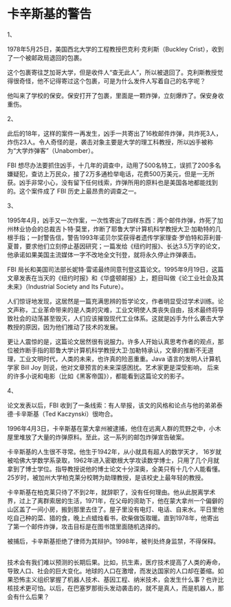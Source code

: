 # 卡辛斯基的警告

1、

1978年5月25日，美国西北大学的工程教授巴克利·克利斯（Buckley Crist），收到了一个被邮政局退回的包裹。

这个包裹寄往芝加哥大学，但是收件人“查无此人”，所以被退回了。克利斯教授觉得很奇怪，他不记得寄过这个包裹，可是为什么发件人写着自己的名字呢？

他叫来了学校的保安。保安打开了包裹，里面是一颗炸弹，立刻爆炸了。保安身收重伤。

2、

此后的18年，这样的案件一再发生，凶手一共寄出了16枚邮件炸弹，共炸死3人，炸伤23人。令人奇怪的是，袭击对象主要是大学的理工科教授，所以凶手被称为“大学炸弹客”（Unabomber）。

FBI 想尽办法要抓住凶手，十几年的调查中，动用了500名特工，误抓了200多名嫌疑犯，查访上万民众，接了2万多通检举电话，花费500万美元，但是一无所获。凶手非常小心，没有留下任何线索，炸弹所用的原料也是美国各地都能找到的。这个案件成了 FBI 历史上最昂贵的调查之一。

3、

1995年4月，凶手又一次作案，一次性寄出了四样东西：两个邮件炸弹，炸死了加州林业协会的总裁吉卜特·莫里，炸断了耶鲁大学计算机科学教授大卫·加勒特的几根手指；一封警告信，警告1993年诺贝尔奖获得者遗传学家理查·罗伯特和菲利普·夏普，要求他们立刻停止基因研究；一篇发给《纽约时报》、长达3.5万字的论文，他承诺如果美国主流媒体一字不改地全文刊登，就将永久停止炸弹袭击。

FBI 局长和美国司法部长妮特·雷诺最终同意刊登这篇论文。1995年9月19日，这篇文章发表在当天的《纽约时报》和《华盛顿邮报》上，题目叫做《论工业社会及其未来》（Industrial Society and Its Future）。

人们惊讶地发现，这居然是一篇充满思辨的哲学论文，作者明显受过学术训练。论文声称，工业革命带来的是人类的灾难，工业文明使人类丧失自由，技术最终将导致社会的动荡甚至毁灭，人们应该摧毁现代工业体系。这就是凶手为什么袭击大学教授的原因，因为他们推动了技术的发展。

更让人震惊的是，这篇论文居然很有说服力。许多人开始认真思考作者的观点，那位被炸断手指的耶鲁大学计算机科学教授大卫·加勒特承认，文章的推断不无道理，工业文明时代，人类的未来，也许真的险恶重重。Java 语言的发明人计算机学家 Bill Joy 则说，他对文章预言的未来深感困扰。艺术家更是深受影响， 后来的许多小说和电影（比如《黑客帝国》），都能看到这篇论文的影子。

4、

论文发表以后，FBI 收到了一条线索：有人举报，该文的风格和论点与他的弟弟泰德·卡辛斯基（Ted Kaczynski）很吻合。

1996年4月3日，卡辛斯基在蒙大拿州被逮捕，他住在远离人群的荒野之中，小木屋里堆放了大量的炸弹原料。至此，这一系列的邮包炸弹宣告破案。

卡辛斯基的人生很不寻常。他生于1942年，从小就具有超人的数学天才， 16岁就被哈佛大学数学系录取，1962年进入密歇根大学攻读数学博士，只用了几个月就拿到了博士学位。指导教授说他的博士论文十分深奥，全美只有十几个人能看懂。25岁时，被加州大学柏克莱分校聘为助理教授，是该校史上最年轻的教授。

卡辛斯基在柏克莱只待了不到2年，就辞职了，没有任何理由。他从此脱离学术界，过上了离群索居的生活，1971年，在父母的资助下，他在蒙大拿州一个偏僻的山区盖了一间小房，搬到那里去住了。屋子里没有电灯、电话、自来水。平日里他吃自己种的菜、猎的食，晚上点蜡烛看书，砍柴做饭取暖。直到1978年，他寄出了第一个邮件炸弹，攻击目标是在图书馆里面随机选择的。

被捕后，卡辛斯基拒绝了律师为其辩护。1998年，被判处终身监禁，不得保释。

##

技术会有我们难以预测的长期后果。比如，抗生素，医疗技术提高了人类的寿命，导致人口、社会的巨大变化。地球的人口在激增，而发达国家的人口却在萎缩。如果恐怖主义组织掌握了机器人技术、基因工程、纳米技术，会发生什么事？也许比核技术更可怕。以后，在巴塞罗那街头发动袭击的，就不是真人，而是机器人，那会有什么后果？